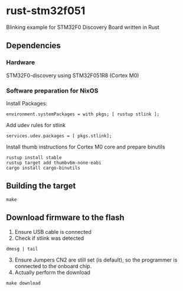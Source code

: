 # rust-stm32f051
Blinking example for STM32F0 Discovery Board written in Rust

## Dependencies
### Hardware
STM32F0-discovery using STM32F051R8 (Cortex M0)

### Software preparation for NixOS
Install Packages:
```Shell
environment.systemPackages = with pkgs; [ rustup stlink ];
```

Add udev rules for stlink
```Shell
services.udev.packages = [ pkgs.stlink];
```

Install thumb instructions for Cortex M0 core and prepare binutils
```Shell
rustup install stable
rustup target add thumbv6m-none-eabi
cargo install cargo-binutils
```

## Building the target
```Shell
make
```

## Download firmware to the flash
1. Ensure USB cable is connected
2. Check if stlink was detected
```Shell
dmesg | tail
```
3. Ensure Jumpers CN2 are still set (is default), so the programmer is connected to the onboard chip.
4. Actually perform the download
```Shell
make download
```
